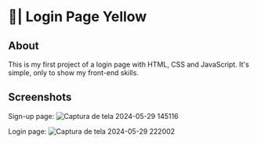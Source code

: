 # 📁| Login Page Yellow
## About
This is my first project of a login page with HTML, CSS and JavaScript. It's simple, only to show my front-end skills. 

## Screenshots
Sign-up page:
![Captura de tela 2024-05-29 145116](https://github.com/giovanalimads/login-page-yellow/assets/163851705/8213f0c8-8ab7-423b-8a1f-c94c4e7b7343)

Login page:
![Captura de tela 2024-05-29 222002](https://github.com/giovanalimads/login-page-yellow/assets/163851705/ce4d8045-3f2f-484c-9b5c-23f7dcc5848b)
